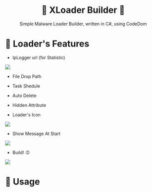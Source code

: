 # <h1 align="center">🚀 XLoader Builder 🚀</h1>
<p align="center">
  Simple Malware Loader Builder, written in C#, using CodeDom
</p>

# 📝 Loader's Features

* IpLogger url (for Statistic)
<img src = "https://i.imgur.com/s8Qg72Y.png">

* File Drop Path

* Task Shedule

* Auto Delete

* Hidden Attribute

* Loader's Icon

<img src = "https://i.imgur.com/ARb7UOR.png">

* Show Message At Start

<img src = "https://i.imgur.com/ng3grcY.png">

* Build! :D

<img src = "https://i.imgur.com/9veLFJ1.png">

# 🔨 Usage
